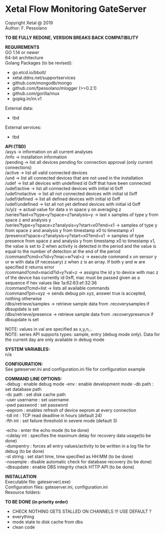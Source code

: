 # Xetal Flow Monitoring GateServer

Copyright Xetal @ 2019  
Author: F. Pessolano  

**TO BE FULLY REDONE, VERSION BREAKS BACK COMPATIBILITY**

**REQUIREMENTS**  
GO 1.14 or newer  
64-bit architecture  
Golang Packages (to be revised):
 - go.etcd.io/bbolt/  
 - xetal.ddns.net/supportservices  
 - github.com/mongodb/mongo  
 - github.com/fpessolano/mlogger  (>=0.2.1)  
 - github.com/gorilla/mux  
 - gopkg.in/ini.v1  
 
External data:  
  - tbd
  
External services:
  - tbd  

**API:(TBD)**  
/asys -> information on all current analyses  
/info -> installation information  
/pending -> list all devices pending for connection approval (only current connections)    
/active -> list all valid connected devices  
/und -> list all connected devices that are not used in the installation  
/udef -> list all devices with undefined id 0xff that have been connected  
/udef/active -> list all connected devices with initial id 0xff  
/udef/notactive -> list all not connected devices with initial id 0xff  
/udef/defined -> list all defined devices with initial id 0xff  
/udef/undefined -> list all not yet defined devices with initial id 0xff  
/x/y/z -> actual value for data x in space y on averaging z  
/series?last=x?type=y?space=z?analysis=y -> last x samples of type y from space z and analysis y  
/series?type=y?space=z?analysis=y?start=x0?end=x1 -> samples of type y from space z and analysis y from timestamp x0 to timestamp x1  
/presence?space=z?analysis=y?start=x0?end=x1 -> samples of type presence from space z and analysis y from timestamp x0 to timestamp x1, the value is set to 2 when activity is detected in the period and the value is equal to the number of detection at the end of the period  
/command?cmd=x?id=y?mac=w?val=z -> execute command x on sensor y or w with data (if necessary) z when z is an array. If both y and w are specified it returns error    
/command?cmd=macid?id=y?val=z -> assigns the id y to device with mac z of the device has currently id 0xff, mac must be passed given as a sequence if hex values like 1a:62:63:ef:32:36  
/command?cmd=list -> lists all available commands  
/command?pin=xyz -> sends debug pin xyz, answer true is accepted, nothing otherwise  
/dbs/retrieve/samples -> retrieve sample data from .recoverysamples if dbsupdate is set   
/dbs/retrieve/presence -> retrieve sample data from .recoverypresence if dbsupdate is set   

  
NOTE: values in val are specified as x,y,n,..   
NOTE: series API supports types: sample, entry (debug mode only). Data for the current day are only available in debug mode  

**SYSTEM VARIABLES:**  
n/a  

**CONFIGURATION:**  
See gateserver.ini and configuration.ini  file for configuration example  

**COMMAND LINE OPTIONS:**  
-debug                  : enable debug mode 
-env                    : enable development mode
-db path                : set database path  
-dc path                : set disk cache path  
-user username          : set username   
-pwd password           : set password       
-eeprom                 : enables refresh of device eeprom at every connection   
-tdl int                : TCP read deadline in hours (default 24)   
-fth int                : set failure threshold in severe mode (default 3)   

-echo                   : enter the echo mode (to be done)  
-cdelay int             : specifies the maximum delay for recovery data usage(to be done)  
-dumpentry              : forces all entry values/activity to be written in a log file for debug (to be done)  
-st string              : set start time, time specified as HH:MM (to be done)  
-nosample               : disable automatic check for database recovery (to be done)  
-dbsupdate              : enable DBS integrity check HTTP API (to be done)  

**INSTALLATION**  
Executable file: gateserver(.exe)  
Configuration files: gateserver.ini, configuration.ini  
Resource folders: 

**TO BE DONE (in priority order)**  
 - CHECK NOTHING GETS STALLED ON CHANNELS !!!  USE DEFAULT ?  
 - everything  
 - mode state to disk cache from dbs  
 - clean code  


